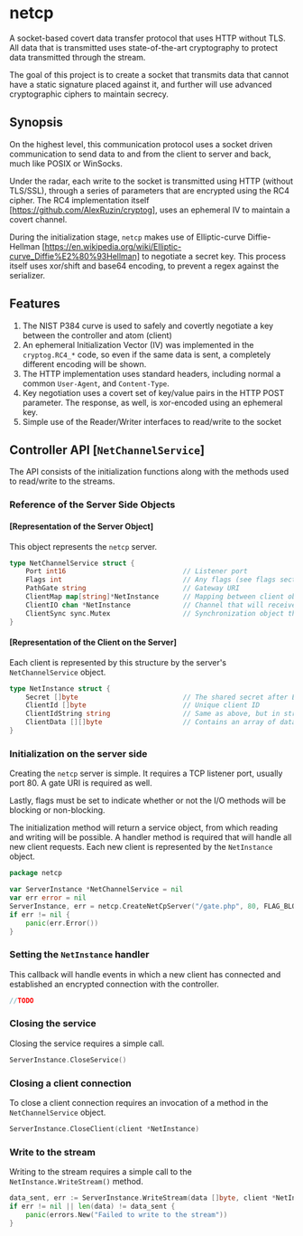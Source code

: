 # netcp
A socket-based covert data transfer protocol that uses HTTP without TLS. All data that is transmitted uses state-of-the-art cryptography to protect data transmitted through the stream.

The goal of this project is to create a socket that transmits data that cannot have a static signature placed against it, and further will use advanced cryptographic ciphers to maintain secrecy.

## Synopsis
On the highest level, this communication protocol uses a socket driven communication to send data to and from the client to server and back, much like POSIX or WinSocks. 

Under the radar, each write to the socket is transmitted using HTTP (without TLS/SSL), through a series of parameters that are encrypted using the RC4 cipher. The RC4 implementation itself [https://github.com/AlexRuzin/cryptog], uses an ephemeral IV to maintain a covert channel.

During the initialization stage, `netcp` makes use of Elliptic-curve Diffie-Hellman [https://en.wikipedia.org/wiki/Elliptic-curve_Diffie%E2%80%93Hellman] to negotiate a secret key. This process itself uses xor/shift and base64 encoding, to prevent a regex against the serializer.

## Features
1. The NIST P384 curve is used to safely and covertly negotiate a key between the controller and atom (client)
2. An ephemeral Initialization Vector (IV) was implemented in the `cryptog.RC4_*` code, so even if the same data is sent, a completely different encoding will be shown.
3. The HTTP implementation uses standard headers, including normal a common `User-Agent`, and `Content-Type`.
4. Key negotiation uses a covert set of key/value pairs in the HTTP POST parameter. The response, as well, is xor-encoded using an ephemeral key.
5. Simple use of the Reader/Writer interfaces to read/write to the socket

## Controller API [`NetChannelService`]

The API consists of the initialization functions along with the methods used to read/write to the streams.

### Reference of the Server Side Objects

#### [Representation of the Server Object]

This object represents the `netcp` server. 

```go
type NetChannelService struct {
    Port int16                             // Listener port
    Flags int                              // Any flags (see flags section)
    PathGate string                        // Gateway URI
    ClientMap map[string]*NetInstance      // Mapping between client objects to client IDs
    ClientIO chan *NetInstance             // Channel that will receive new client connections
    ClientSync sync.Mutex                  // Synchronization object that is invoked during I/O operations
}
```

#### [Representation of the Client on the Server] 

Each client is represented by this structure by the server's `NetChannelService` object.

```go
type NetInstance struct {
    Secret []byte                          // The shared secret after ECDH negotiation
    ClientId []byte                        // Unique client ID
    ClientIdString string                  // Same as above, but in string format
    ClientData [][]byte                    // Contains an array of data waiting to be read/sent by/to the client
}
```

### Initialization on the server side

Creating the `netcp` server is simple. It requires a TCP listener port, usually port 80. A gate URI is required as well.

Lastly, flags must be set to indicate whether or not the I/O methods will be blocking or non-blocking.

The initialization method will return a service object, from which reading and writing will be possible. A handler method is required that will handle all new client requests. Each new client is represented by the `NetInstance` object.

```go
package netcp

var ServerInstance *NetChannelService = nil
var err error = nil
ServerInstance, err = netcp.CreateNetCpServer("/gate.php", 80, FLAG_BLOCKING)
if err != nil {
    panic(err.Error())
}
```

### Setting the `NetInstance` handler

This callback will handle events in which a new client has connected and established an encrypted connection with the controller.
```go
//TODO
```

### Closing the service

Closing the service requires a simple call.

```go
ServerInstance.CloseService()
```

### Closing a client connection

To close a client connection requires an invocation of a method in the `NetChannelService` object.

```go
ServerInstance.CloseClient(client *NetInstance)
```

### Write to the stream

Writing to the stream requires a simple call to the `NetInstance.WriteStream()` method.

```go
data_sent, err := ServerInstance.WriteStream(data []byte, client *NetInstance)
if err != nil || len(data) != data_sent {
    panic(errors.New("Failed to write to the stream"))
}
```